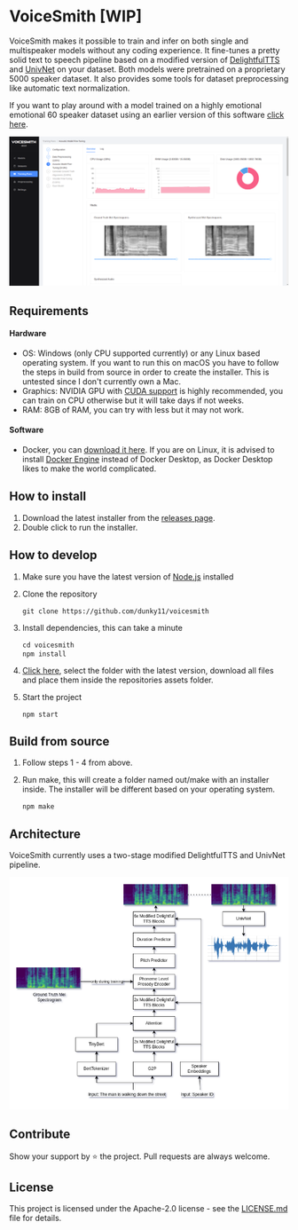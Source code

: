 # VoiceSmith [WIP]

VoiceSmith makes it possible to train and infer on both single and multispeaker models without any coding experience. It fine-tunes a pretty solid text to speech pipeline based on a modified version of [DelightfulTTS](https://arxiv.org/abs/2110.12612) and [UnivNet](https://arxiv.org/abs/2106.07889) on your dataset. Both models were pretrained on a proprietary 5000 speaker dataset. It also provides some tools for dataset preprocessing like automatic text normalization.

If you want to play around with a model trained on a highly emotional emotional 60 speaker dataset using an earlier version of this software [click here](https://colab.research.google.com/drive/1zh6w_TpEAyr_UIojiLmt4ZdYLWeap9mn#scrollTo=vQCA50dao0Mt).

<img src="/.media/hero.png">

## Requirements

#### Hardware
* OS: Windows (only CPU supported currently) or any Linux based operating system. If you want to run this on macOS you have to follow the steps in build from source in order to create the installer. This is untested since I don't currently own a Mac.
* Graphics: NVIDIA GPU with [CUDA support](https://developer.nvidia.com/cuda-gpus) is highly recommended, you can train on CPU otherwise but it will take days if not weeks.
* RAM: 8GB of RAM, you can try with less but it may not work.

#### Software
* Docker, you can [download it here](https://docs.docker.com/get-docker/). If you are on Linux, it is advised to install [Docker Engine](https://docs.docker.com/engine/install/ubuntu/#install-using-the-repository) instead of Docker Desktop, as Docker Desktop likes to make the world complicated.

## How to install

1. Download the latest installer from the [releases page](https://github.com/dunky11/voicesmith/releases).
2. Double click to run the installer.

## How to develop

1. Make sure you have the latest version of [Node.js](https://nodejs.org/) installed
2. Clone the repository

   ```
   git clone https://github.com/dunky11/voicesmith
   ```
3. Install dependencies, this can take a minute

   ```
   cd voicesmith
   npm install
   ```
4. [Click here](https://drive.google.com/drive/folders/15VQgRxGO_Z_RUNMyuJreg9O5Ckcit2vh?usp=sharing), select the folder with the latest version, download all files and place them inside the repositories assets folder.

5. Start the project

   ```
   npm start
   ```
  
## Build from source

1. Follow steps 1 - 4 from above.
2. Run make, this will create a folder named out/make with an installer inside. The installer will be different based on your operating system.
    
    ```
    npm make
    ```
## Architecture

VoiceSmith currently uses a two-stage modified DelightfulTTS and UnivNet pipeline.

<img src="/.media/architecture.png">

 
## Contribute

Show your support by ⭐ the project. Pull requests are always welcome.

## License

This project is licensed under the Apache-2.0 license - see the [LICENSE.md](https://github.com/dunky11/voicesmith/blob/master/LICENSE) file for details.

